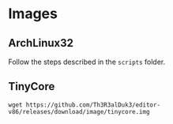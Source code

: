 # Images

## ArchLinux32

Follow the steps described in the `scripts` folder.

## TinyCore

```
wget https://github.com/Th3R3alDuk3/editor-v86/releases/download/image/tinycore.img
```